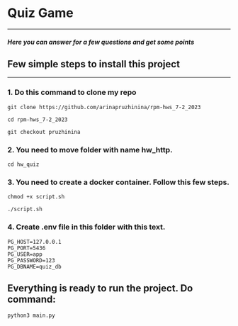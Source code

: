 # Quiz Game
---
##### Here you can answer for a few questions and get some points 
## Few simple steps to install this project
---

### 1. Do this command to clone my repo

```
git clone https://github.com/arinapruzhinina/rpm-hws_7-2_2023
```
```
cd rpm-hws_7-2_2023
```
```
git checkout pruzhinina

```
### 2. You need to move folder with name hw_http.

```
cd hw_quiz
```

### 3. You need to create a docker container. Follow this few steps.

```
chmod +x script.sh
```
```
./script.sh
```

### 4. Create .env file in this folder with this text.

```
PG_HOST=127.0.0.1
PG_PORT=5436
PG_USER=app
PG_PASSWORD=123
PG_DBNAME=quiz_db
```

## Everything is ready to run the project. Do command:
```
python3 main.py
```